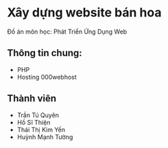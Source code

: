 # Xây dựng website bán hoa
Đồ án môn học: Phát Triển Ứng Dụng Web

## Thông tin chung:
- PHP
-	Hosting 000webhost

## Thành viên
- Trần Tú Quyên
- Hồ Sĩ Thiện 
- Thái Thị Kim Yến
- Huỳnh Mạnh Tường
